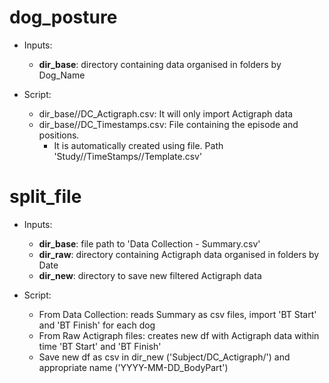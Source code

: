 # dog_posture
* Inputs: 
    * **dir_base**: directory containing data organised in folders by Dog_Name

* Script:
    * dir_base//DC_Actigraph.csv: It will only import Actigraph data
    * dir_base//DC_Timestamps.csv: File containing the episode and positions. 
        * It is automatically created using file. Path 'Study//TimeStamps//Template.csv'


# split_file 
* Inputs:
    * **dir_base**: file path to 'Data Collection - Summary.csv'
    * **dir_raw**: directory containing Actigraph data organised in folders by Date 
    * **dir_new**: directory to save new filtered Actigraph data 

* Script: 
    * From Data Collection: reads Summary as csv files, import 'BT Start' and 'BT Finish' for each dog
    * From Raw Actigraph files: creates new df with Actigraph data within time 'BT Start' and 'BT Finish'
    * Save new df as csv in dir_new ('Subject/DC_Actigraph/') and appropriate name ('YYYY-MM-DD_BodyPart')
